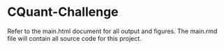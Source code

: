 # CQuant-Challenge

Refer to the main.html document for all output and figures. The main.rmd file will contain all source code for this project.
